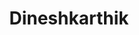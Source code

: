 ---
title: Dineshkarthik
github: https://github.com/Dineshkarthik
mode: light
transition: 1s
score: 94.5
archetype:
- Cool Banner
- Little Bit of Everything
- Github Actions
---
